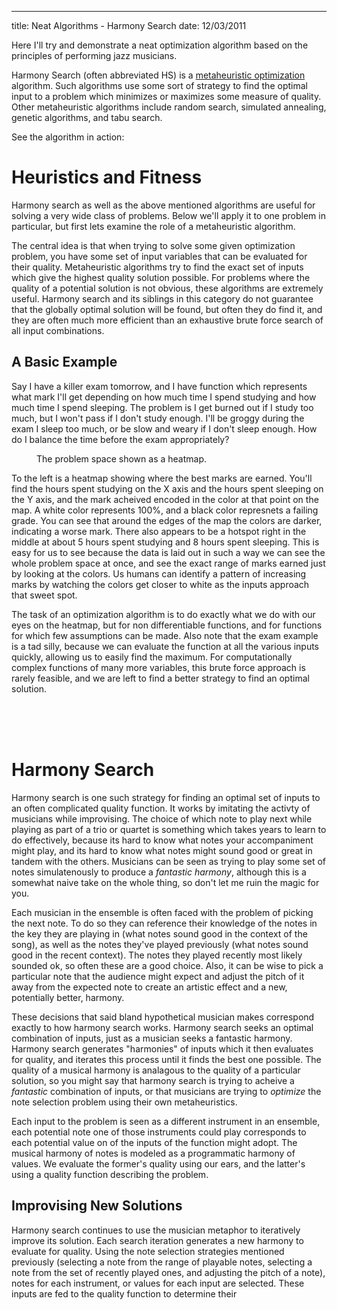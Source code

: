 --- 
title: Neat Algorithms - Harmony Search
date: 12/03/2011

Here I'll try and demonstrate a neat optimization algorithm based on the principles of performing jazz musicians. 

Harmony Search (often abbreviated HS) is a [metaheuristic optimization](http://en.wikipedia.org/wiki/Metaheuristic) algorithm. Such algorithms use some sort of strategy to find the optimal input to a problem which minimizes or maximizes some measure of quality. Other metaheuristic algorithms include random search, simulated annealing, genetic algorithms, and tabu search. 

See the algorithm in action:
<div id="searchVis"></div>

# Heuristics and Fitness

Harmony search as well as the above mentioned algorithms are useful for solving a very wide class of problems. Below we'll apply it to one problem in particular, but first lets examine the role of a metaheuristic algorithm.

The central idea is that when trying to solve some given optimization problem, you have some set of input variables that can be evaluated for their quality. Metaheuristic algorithms try to find the exact set of inputs which give the highest quality solution possible. For problems where the quality of a potential solution is not obvious, these algorithms are extremely useful. Harmony search and its siblings in this category do not guarantee that the globally optimal solution will be found, but often they do find it, and they are often much more efficient than an exhaustive brute force search of all input combinations.

## A Basic Example

Say I have a killer exam tomorrow, and I have function which represents what mark I'll get depending on how much time I spend studying and how much time I spend sleeping. The problem is I get burned out if I study too much, but I won't pass if I don't study enough. I'll be groggy during the exam I sleep too much, or be slow and weary if I don't sleep enough. How do I balance the time before the exam appropriately? 

<figure class="big">
  <div id="sleepMap"></div>
  <figcaption>The problem space shown as a heatmap.</figcaption>
</figure>

To the left is a heatmap showing where the best marks are earned. You'll find the hours spent studying on the X axis and the hours spent sleeping on the Y axis, and the mark acheived encoded in the color at that point on the map. A white color represents 100%, and a black color represnets a failing grade. You can see that around the edges of the map the colors are darker, indicating a worse mark. There also appears to be a hotspot right in the middle at about 5 hours spent studying and 8 hours spent sleeping. This is easy for us to see because the data is laid out in such a way we can see the whole problem space at once, and see the exact range of marks earned just by looking at the colors. Us humans can identify a pattern of increasing marks by watching the colors get closer to white as the inputs approach that sweet spot.

The task of an optimization algorithm is to do exactly what we do with our eyes on the heatmap, but for non differentiable functions, and for functions for which few assumptions can be made. Also note that the exam example is a tad silly, because we can evaluate the function at all the various inputs quickly, allowing us to easily find the maximum. For computationally complex functions of many more variables, this brute force approach is rarely feasible, and we are left to find a better strategy to find an optimal solution.

<br> 
<br> 
<br> 

# Harmony Search

Harmony search is one such strategy for finding an optimal set of inputs to an often complicated quality function. It works by imitating the activty of musicians while improvising. The choice of which note to play next while playing as part of a trio or quartet is something which takes years to learn to do effectively, because its hard to know what notes your accompaniment might play, and its hard to know what notes might sound good or great in tandem with the others. Musicians can be seen as trying to play some set of notes simulatenously to produce a _fantastic harmony_, although this is a somewhat naive take on the whole thing, so don't let me ruin the magic for you.

Each musician in the ensemble is often faced with the problem of picking the next note. To do so they can reference their knowledge of the notes in the key they are playing in (what notes sound good in the context of the song), as well as the notes they've played previously (what notes sound good in the recent context). The notes they played recently most likely sounded ok, so often these are a good choice. Also, it can be wise to pick a particular note that the audience might expect and adjust the pitch of it away from the expected note to create an artistic effect and a new, potentially better, harmony.

These decisions that said bland hypothetical musician makes correspond exactly to how harmony search works. Harmony search seeks an optimal combination of inputs, just as a musician seeks a fantastic harmony. Harmony search generates "harmonies" of inputs which it then evaluates for quality, and iterates this process until it finds the best one possible. The quality of a musical harmony is analagous to the quality of a particular solution, so you might say that harmony search is trying to acheive a _fantastic_ combination of inputs, or that musicians are trying to _optimize_ the note selection problem using their own metaheuristics.

Each input to the problem is seen as a different instrument in an ensemble, each potential note one of those instruments could play corresponds to each potential value on of the inputs of the function might adopt. The musical harmony of notes is modeled as a programmatic harmony of values. We evaluate the former's quality using our ears, and the latter's using a quality function describing the problem.

## Improvising New Solutions

Harmony search continues to use the musician metaphor to iteratively improve its solution. Each search iteration generates a new harmony to evaluate for quality. Using the note selection strategies mentioned previously (selecting a note from the range of playable notes, selecting a note from the set of recently played ones, and adjusting the pitch of a note), notes for each instrument, or values for each input are selected. These inputs are fed to the quality function to determine their 

<img src="/images/working.gif" id="status" style="display:none;">
<script type="text/javascript">
  var Harry = {};
</script>

<script src="/js/jquery.hive.js" type="text/javascript"></script>
<script src="/js/underscore.js" type="text/javascript"></script>
<script src="/js/protovis-d3.2.js" type="text/javascript"></script>
<script src="/js/harmonics/harmony.js" type="text/javascript"></script>
<script src="/js/harmonics/harmony_search.js" type="text/javascript"></script>
<script src="/js/harmonics/sudoku_puzzle.js" type="text/javascript"></script>
<script src="/js/harmonics/sudoku_harmony.js" type="text/javascript"></script>
<script src="/js/harmonics/sudoku_visualization.js" type="text/javascript"></script>
<script src="/js/harmonics/sudoku.js" type="text/javascript"></script>
<link href='/css/harmonics.css' rel='stylesheet' type='text/css' /> 
